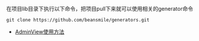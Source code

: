 在项目lib目录下执行以下命令，把项目pull下来就可以使用相关的generator命令

```
git clone https://github.com/beansmile/generators.git
```

* [AdminView使用方法](https://github.com/beansmile/generator/blob/master/admin/USAGE.md)
